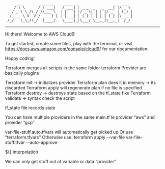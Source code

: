          ___        ______     ____ _                 _  ___  
        / \ \      / / ___|   / ___| | ___  _   _  __| |/ _ \ 
       / _ \ \ /\ / /\___ \  | |   | |/ _ \| | | |/ _` | (_) |
      / ___ \ V  V /  ___) | | |___| | (_) | |_| | (_| |\__, |
     /_/   \_\_/\_/  |____/   \____|_|\___/ \__,_|\__,_|  /_/ 
 ----------------------------------------------------------------- 


Hi there! Welcome to AWS Cloud9!

To get started, create some files, play with the terminal,
or visit https://docs.aws.amazon.com/console/cloud9/ for our documentation.

Happy coding!


Terraform merges all scripts in the same folder
terraform Provider are basically plugins

Terraform init -> initializes provider 
Terraform plan does it in memory -> its discarded 
Terraform apply will regenerate plan if no file is specified 
Terraform destroy -> destroys state based on the tf_state fike
Terraform validate -> syntax check the script 

tf_state file records state 


You can have multiple providers in the same main.tf 
Ie provider “aws” and provider “gcp”




var-file-stuff.auto.tfvars will automatically get picked up 
Or use “terraform.tfvars”
Otherwise use:
terraform apply --var-file var-file-stuff.tfvar --auto-approve




 


${} interpolation


We can only get stuff out of variable or data “provider” 

